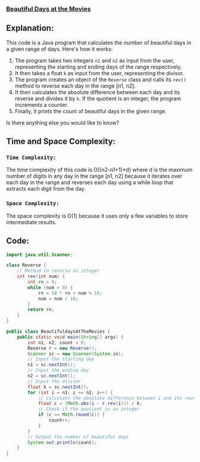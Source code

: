 ### [Beautiful Days at the Movies](https://www.hackerrank.com/challenges/beautiful-days-at-the-movies/problem)

## Explanation:
This code is a Java program that calculates the number of beautiful days in a given range of days. Here's how it works:

1. The program takes two integers `n1` and `n2` as input from the user, representing the starting and ending days of the range respectively.
2. It then takes a float `k` as input from the user, representing the divisor.
3. The program creates an object of the `Reverse` class and calls its `rev()` method to reverse each day in the range [n1, n2].
4. It then calculates the absolute difference between each day and its reverse and divides it by `k`. If the quotient is an integer, the program increments a counter.
5. Finally, it prints the count of beautiful days in the given range.

Is there anything else you would like to know?
## Time and Space Complexity:
### `Time Complexity:`
The time complexity of this code is O((n2-n1+1)*d) where d is the maximum number of digits in any day in the range [n1, n2] because it iterates over each day in the range and reverses each day using a while loop that extracts each digit from the day.

### `Space Complexity:`
The space complexity is O(1) because it uses only a few variables to store intermediate results.

## Code:
```java
import java.util.Scanner;

class Reverse {
    // Method to reverse an integer
    int rev(int num) {
        int rn = 0;
        while (num > 0) {
            rn = 10 * rn + num % 10;
            num = num / 10;
        }
        return rn;
    }
}

public class BeautifuldaysAtTheMovies {
    public static void main(String[] args) {
        int n1, n2, count = 0;
        Reverse r = new Reverse();
        Scanner sc = new Scanner(System.in);
        // Input the starting day
        n1 = sc.nextInt();
        // Input the ending day
        n2 = sc.nextInt();
        // Input the divisor
        float k = sc.nextInt();
        for (int i = n1; i <= n2; i++) {
            // Calculate the absolute difference between i and its reverse
            float c = (Math.abs(i - r.rev(i))) / k;
            // Check if the quotient is an integer
            if (c == Math.round(c)) {
                count++;
            }
        }
        // Output the number of beautiful days
        System.out.println(count);
    }
}
```

